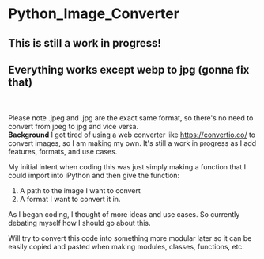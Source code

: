 # Python_Image_Converter
## This is still a work in progress!
## Everything works except webp to jpg (gonna fix that)
<br><br>
Please note .jpeg and .jpg are the exact same format, so there's no need to convert from jpeg to jpg and vice versa.
<br>
**Background**
I got tired of using a web converter like https://convertio.co/ to convert images, so I am making my own. It's still a work in progress as I add features, formats, and use cases. 

My initial intent when coding this was just simply making a function that I could import into iPython and then give the function:
1. A path to the image I want to convert
2. A format I want to convert it in.

As I began coding, I thought of more ideas and use cases. So currently debating myself how I should go about this.


Will try to convert this code into something more modular later so it can be easily copied and pasted when making modules, classes, functions, etc.
